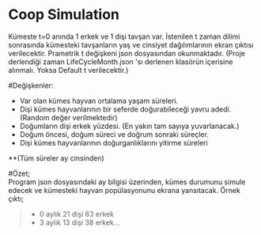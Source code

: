 # Coop Simulation

Kümeste t=0 anında 1 erkek ve 1 dişi tavşan var. İstenilen t zaman dilimi sonrasında kümesteki tavşanların yaş ve cinsiyet dağılımlarının ekran çıktısı verilecektir.
Prametrik t değişkeni json dosyasından okunmaktadır. (Proje derlendiği zaman LifeCycleMonth.json 'sı derlenen klasörün içerisine alınmalı. Yoksa Default t verilecektir.) 

#Değişkenler:

   - Var olan kümes hayvan ortalama yaşam süreleri.
   - Dişi kümes hayvanlarının bir seferde doğurabileceği yavru adedi. (Random değer verilmektedir)
   - Doğumların dişi erkek yüzdesi. (En yakın tam sayıya yuvarlanacak.)
   - Doğum öncesi, doğum süreci ve doğrum sonraki süreçler.
   - Dişi kümes hayvanlarının doğurganlıklarını yitirme süreleri

**(Tüm süreler ay cinsinden)

#Özet;   
Program json dosyasındaki ay bilgisi üzerinden, kümes durumunu simule edecek ve  kümesteki hayvan popülasyonunu ekrana yansıtacak.  Örnek çıktı;
   
   
   > - 0 aylık 21 dişi 63 erkek
   > - 3 aylık 13  dişi 38  erkek...

